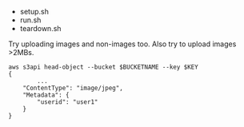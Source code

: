 * setup.sh
* run.sh
* teardown.sh

Try uploading images and non-images too. Also try to upload images >2MBs.

```
aws s3api head-object --bucket $BUCKETNAME --key $KEY
{
		...
    "ContentType": "image/jpeg",
    "Metadata": {
        "userid": "user1"
    }
}
```
